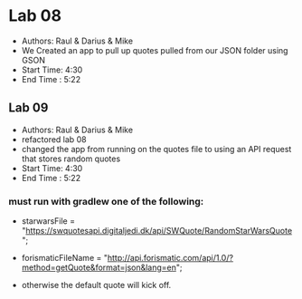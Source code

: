 # Lab 08
- Authors: Raul & Darius & Mike
- We Created an app to pull up quotes pulled from our JSON folder using GSON
- Start Time: 4:30
- End Time : 5:22

## Lab 09
- Authors: Raul & Darius & Mike
- refactored lab 08
- changed the app from running on the quotes file to using an API request that stores random quotes
- Start Time: 4:30
- End Time : 5:22


### must run with gradlew one of the following:
- starwarsFile = "https://swquotesapi.digitaljedi.dk/api/SWQuote/RandomStarWarsQuote";
- forismaticFileName = "http://api.forismatic.com/api/1.0/?method=getQuote&format=json&lang=en";

- otherwise the default quote will kick off.
